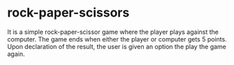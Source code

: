 # rock-paper-scissors
It is a simple rock-paper-scissor game where the player plays against the computer.
The game ends when either the player or computer gets 5 points.
Upon declaration of the result, the user is given an option the play the game again.
